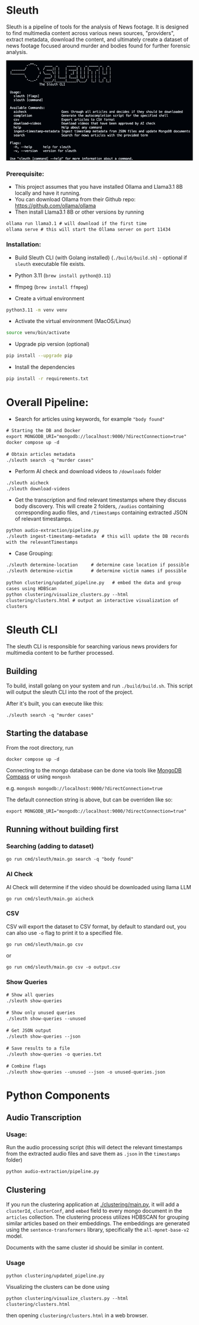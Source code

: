 # Sleuth

Sleuth is a pipeline of tools for the analysis of News footage. It is designed to find multimedia content across various news sources, "providers", extract metadata, download the content, and ultimately create a dataset of news footage focused around murder and bodies found for further forensic analysis.

![](./sleuth.png)

### Prerequisite:
- This project assumes that you have installed Ollama and Llama3.1 8B locally and have it running.
- You can download Ollama from their Github repo: https://github.com/ollama/ollama
- Then install Llama3.1 8B or other versions by running
```shell
ollama run llama3.1 # will download if the first time
ollama serve # this will start the Ollama server on port 11434
```
### Installation:
- Build Sleuth CLI (with Golang installed) (`./build/build.sh`) - optional if `sleuth` executable file exists.
- Python 3.11 (`brew install python@3.11`)
- ffmpeg (`brew install ffmpeg`)

- Create a virtual environment

```bash
python3.11 -m venv venv
```

- Activate the virtual environment (MacOS/Linux)

```bash
source venv/bin/activate
```

- Upgrade pip version (optional)

```bash
pip install --upgrade pip
```

- Install the dependencies

```bash
pip install -r requirements.txt
```

# Overall Pipeline:
- Search for articles using keywords, for example `"body found"`
```shell
# Starting the DB and Docker
export MONGODB_URI="mongodb://localhost:9000/?directConnection=true"
docker compose up -d

# Obtain articles metadata
./sleuth search -q "murder cases"
```

- Perform AI check and download videos to `/downloads` folder
```shell
./sleuth aicheck
./sleuth download-videos
```

- Get the transcription and find relevant timestamps where they discuss body discovery. This will create 2 folders, `/audios` containing corresponding audio files, and `/timestamps` containing extracted JSON of relevant timestamps.
```shell
python audio-extraction/pipeline.py
./sleuth ingest-timestamp-metadata  # this will update the DB records with the relevantTimestamps
```

- Case Grouping:
```shell
./sleuth determine-location     # determine case location if possible
./sleuth determine-victim       # determine victim names if possible

python clustering/updated_pipeline.py   # embed the data and group cases using HDBScan
python clustering/visualize_clusters.py --html clustering/clusters.html # output an interactive visualization of clusters
```

# Sleuth CLI

The sleuth CLI is responsible for searching various news providers for multimedia content to be further processed.

## Building

To build, install golang on your system and run `./build/build.sh`. This script will output the sleuth CLI into the root of the project.

After it's built, you can execute like this:

```
./sleuth search -q "murder cases"
```

## Starting the database

From the root directory, run

```shell
docker compose up -d
```

Connecting to the mongo database can be done via tools like [MongoDB Compass](https://www.mongodb.com/products/tools/compass) or using `mongosh`

e.g. `mongosh mongodb://localhost:9000/?directConnection=true`

The default connection string is above, but can be overriden like so:

```shell
export MONGODB_URI="mongodb://localhost:9000/?directConnection=true"
```

## Running without building first

### Searching (adding to dataset)

```shell
go run cmd/sleuth/main.go search -q "body found"
```

### AI Check

AI Check will determine if the video should be downloaded using llama LLM

```shell
go run cmd/sleuth/main.go aicheck
```

### CSV

CSV will export the dataset to CSV format, by default to standard out, you can also use `-o` flag to print it to a specified file.

```shell
go run cmd/sleuth/main.go csv
```

or

```
go run cmd/sleuth/main.go csv -o output.csv
```

### Show Queries

```
# Show all queries
./sleuth show-queries

# Show only unused queries
./sleuth show-queries --unused

# Get JSON output
./sleuth show-queries --json

# Save results to a file
./sleuth show-queries -o queries.txt

# Combine flags
./sleuth show-queries --unused --json -o unused-queries.json
```

# Python Components
## Audio Transcription

### Usage:

Run the audio processing script (this will detect the relevant timestamps from the extracted audio files and save them as `.json` in the `timestamps` folder)

```bash
python audio-extraction/pipeline.py
```

## Clustering

If you run the clustering application at [./clustering/main.py](./clustering/main.py), it will add a `clusterId`, `clusterConf`, and `embed` field to every mongo document in the `articles` collection. The clustering process utilizes HDBSCAN for grouping similar articles based on their embeddings. The embeddings are generated using the `sentence-transformers` library, specifically the `all-mpnet-base-v2` model.

Documents with the same cluster id should be similar in content.

### Usage

```shell
python clustering/updated_pipeline.py
```

Visualizing the clusters can be done using 
```shell
python clustering/visualize_clusters.py --html clustering/clusters.html
```
then opening `clustering/clusters.html` in a web browser.
